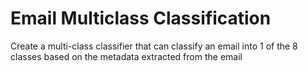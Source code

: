 # Email Multiclass Classification
Create a multi-class classifier that can classify an email into 1 of the 8 classes based on the metadata extracted from the email
